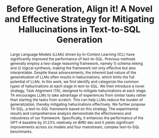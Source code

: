 ---
title: "Before Generation, Align it! A Novel and Effective Strategy for Mitigating Hallucinations in Text-to-SQL Generation"
link: https://arxiv.org/abs/2405.15307
authors: "Ge Qu, et al."
venue: "ACL"
year: 2024
abstract: "Large Language Models (LLMs) driven by In-Context Learning (ICL) have significantly improved the performance of text-to-SQL. Previous methods generally employ a two-stage reasoning framework, namely 1) schema linking and 2) logical synthesis, making the framework not only effective but also interpretable. Despite these advancements, the inherent bad nature of the generalization of LLMs often results in hallucinations, which limits the full potential of LLMs. In this work, we first identify and categorize the common types of hallucinations at each stage in text-to-SQL. We then introduce a novel strategy, Task Alignment (TA), designed to mitigate hallucinations at each stage. TA encourages LLMs to take advantage of experiences from similar tasks rather than starting the tasks from scratch. This can help LLMs reduce the burden of generalization, thereby mitigating hallucinations effectively. We further propose TA-SQL, a text-to-SQL framework based on this strategy. The experimental results and comprehensive analysis demonstrate the effectiveness and robustness of our framework. Specifically, it enhances the performance of the GPT-4 baseline by 21.23% relatively on BIRD dev and it yields significant improvements across six models and four mainstream, complex text-to-SQL benchmarks."
---